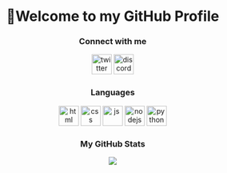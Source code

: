<div><h1 align="center">👋Welcome to my GitHub Profile</h1></div>
<div><h3 align="center">Connect with me</h3>
<p align="center"><a href="twitter.com/RaxTak"><img src="https://cliply.co/wp-content/uploads/2021/09/CLIPLY_372109260_TWITTER_LOGO_400.gif" width="40px" alt="twitter"/></a> <a href="https://discord.com/users/1000376285320728606"><img src="https://cliply.co/wp-content/uploads/2021/08/372108630_DISCORD_LOGO_400.gif" alt="discord" width="40px"></a></p>
</div>
<div><h3 align="center">Languages</h3>
 <p align="center"><a href="https://developer.mozilla.org/en-US/docs/Glossary/HTML5"><img src="https://skillicons.dev/icons?i=html&theme=dark" width="40px" alt="html"></a> <a href="https://www.w3schools.com/css/"><img src="https://skillicons.dev/icons?i=css&theme=dark" width="40px" alt="css"></a> <a href="https://www.w3schools.com/js/"><img src="https://skillicons.dev/icons?i=js&theme=dark" width="40px" alt="js"></a> <a href="https://nodejs.org/en/"><img src="https://skillicons.dev/icons?i=nodejs&theme=dark" width="40px" alt="nodejs"></a> <a href="https://www.python.org/"><img src="https://skillicons.dev/icons?i=python&theme=dark" width="40px" alt="python"></a></p>
</div>
<div>
<h3 align="center">My GitHub Stats</h3>
<p align="center"><a href="https://github.com/RaxTak"><img src="https://github-readme-stats.vercel.app/api?username=RaxTak&count_private=true&show_icons=true&theme=transparent&card_width=400px&hide=issues&include_all_commits=true&hide_title=true&hide_border=true"></a></p>
</div>
